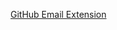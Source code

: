 <!---->
<!--AUTHORS-->
<!--AUTHORS-END-->
<!--OTHERS-->
[GitHub Email Extension](https://chromewebstore.google.com/detail/github-email-extension/ilkhenocanldeldoloophlhibcnfbnld)
<!--OTHERS-END-->
